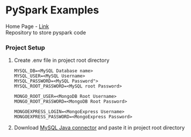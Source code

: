 # PySpark Examples
Home Page - [Link](http://ameyk.me/pySparkExamples/) <br>
Repository to store pyspark code

### Project Setup

1. Create .env file in project root directory
   ```
   MYSQL_DB=<MySQL Database name>
   MYSQL_USER=<MySQL Username>
   MYSQL_PASSWORD=<MySQL Password">
   MYSQL_ROOT_PASSWORD=<MySQL root Password>
   
   MONGO_ROOT_USER=<MongoDB Root Username>
   MONGO_ROOT_PASSWORD=<MongoDB Root Password>
   
   MONGOEXPRESS_LOGIN=<MongoExpress Username>
   MONGOEXPRESS_PASSWORD=<MongoExpress Password>
   ```
2. Download [MySQL Java connector](https://search.maven.org/artifact/mysql/mysql-connector-java/8.0.27/jar) and paste it in project root directory